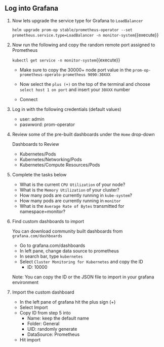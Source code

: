 ## Log into Grafana

1. Now lets upgrade the service type for Grafana to `LoadBalancer`

    `helm upgrade prom-op stable/prometheus-operator --set prometheus.service.type=LoadBalancer -n monitor-system`{{execute}}

2. Now run the following and copy the random remote port assigned to Prometheus

    `kubectl get service -n monitor-system`{{execute}}

    - Make sure to copy the 30000+ node port value in the `prom-op-prometheus-operato-prometheus 9090:30XXX`

    - Now select the `plus (+)` on the top of the terminal and choose `select host 1 on port` and insert your `30XXX` number

    - Connect  

3. Log in with the following credentials (default values)

    - user: admin
    - paswword: prom-operator

4. Review some of the pre-built dashboards under the `Home` drop-down

    Dashboards to Review
    - Kubernetes/Pods
    - Kubernetes/Networking/Pods
    - Kubernetes/Compute Resources/Pods

5. Complete the tasks below

    - What is the current `CPU Utilization` of your node?
    - What is the `Memory Utilization` of your cluster?
    - How many pods are currently running in `kube-system`?
    - How many pods are currently running in `monitor`
    - What is the `Average Rate of Bytes` transmitted for namespace=monitor?

6. Find custom dashboards to import

    You can download community built dashboards from `grafana.com/dashboards`

    - Go to grafana.com/dashboards
    - In left pane, change data source to prometheus
    - In search bar, type `kubernetes`
    - Select `Cluster Monitoring for Kubernetes` and copy the ID
        - ID: 10000

    Note: You can copy the ID or the JSON file to import in your grafana environment

7. Import the custom dashboard

    - In the left pane of grafana hit the plus sign (+)
    - Select Import
    - Copy ID from step 5 into
        - Name: keep the default name
        - Folder: General
        - UID: randomly generate
        - DataSource: Prometheus
    - Hit import